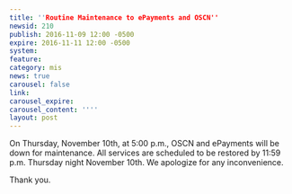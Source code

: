 ```yaml
---
title: ''Routine Maintenance to ePayments and OSCN''
newsid: 210
publish: 2016-11-09 12:00 -0500
expire: 2016-11-11 12:00 -0500
system: 
feature: 
category: mis
news: true
carousel: false
link: 
carousel_expire: 
carousel_content: ''''
layout: post
---
```

<p>On Thursday, November 10th, at 5:00 p.m., OSCN and ePayments will be down for maintenance.  All services are scheduled to be restored by 11:59 p.m. Thursday night November 10th.  We apologize for any inconvenience.</p><p>Thank you.</p>